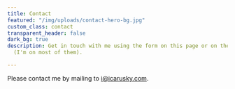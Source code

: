 ```yaml
---
title: Contact
featured: "/img/uploads/contact-hero-bg.jpg"
custom_class: contact
transparent_header: false
dark_bg: true
description: Get in touch with me using the form on this page or on the social medias
  (I'm on most of them).

---
```

Please contact me by mailing to i@icarusky.com.
